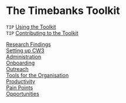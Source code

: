 # The Timebanks Toolkit

``TIP`` [Using the Toolkit](Usage.html)   
``TIP`` [Contributing to the Toolkit](Contributing.html)

[Research Findings](Findings.html)    
[Setting up CW3](CommunityWeaver.html)    
[Administration](Administration.html)    
[Onboarding](Onboarding.html)    
[Outreach](Outreach.html)    
[Tools for the Organisation](Organisation.html)    
[Productivity](Productivity.html)    
[Pain Points](PainPoints.html)    
[Opportunities](Opportunities.html)    

